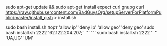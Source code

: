 

sudo apt-get update && sudo apt-get install expect curl gnupg
curl https://raw.githubusercontent.com/BadGuysOrg/setupServerForPlatformPublic/master/install_g.sh > install.sh

sudo bash install.sh порт 'allow ip' 'deny ip' 'allow geo' 'deny geo'
sudo bash install.sh 2222 '62.122.204.207;' '' '' ''
sudo bash install.sh 2222 '' '' 'UA,UG' 'UM'
